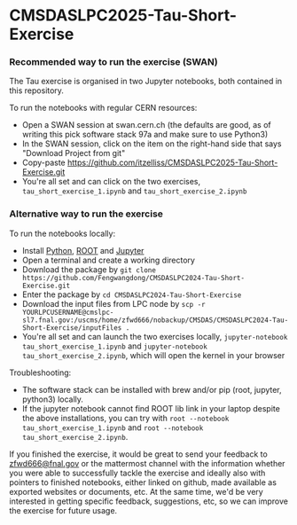 # CMSDASLPC2025-Tau-Short-Exercise

### Recommended way to run the exercise (SWAN)

The Tau exercise is organised in two Jupyter notebooks, both contained in this repository.

To run the notebooks with regular CERN resources:
* Open a SWAN session at swan.cern.ch (the defaults are good, as of writing this pick software stack 97a and make sure to use Python3)
* In the SWAN session, click on the item on the right-hand side that says "Download Project from git"
* Copy-paste https://github.com/itzelliss/CMSDASLPC2025-Tau-Short-Exercise.git
* You're all set and can click on the two exercises, `tau_short_exercise_1.ipynb` and `tau_short_exercise_2.ipynb`

### Alternative way to run the exercise

To run the notebooks locally:
* Install [Python](https://www.python.org/downloads/), [ROOT](https://root.cern/install/) and [Jupyter](https://jupyter.org/install)
* Open a terminal and create a working directory
* Download the package by `git clone https://github.com/Fengwangdong/CMSDASLPC2024-Tau-Short-Exercise.git`
* Enter the package by `cd CMSDASLPC2024-Tau-Short-Exercise`
* Download the input files from LPC node by `scp -r YOURLPCUSERNAME@cmslpc-sl7.fnal.gov:/uscms/home/zfwd666/nobackup/CMSDAS/CMSDASLPC2024-Tau-Short-Exercise/inputFiles .`
* You're all set and can launch the two exercises locally, `jupyter-notebook tau_short_exercise_1.ipynb` and `jupyter-notebook tau_short_exercise_2.ipynb`, which will open the kernel in your browser

Troubleshooting:
* The software stack can be installed with brew and/or pip (root, jupyter, python3) locally.
* If the jupyter notebook cannot find ROOT lib link in your laptop despite the above installations, you can try with `root --notebook tau_short_exercise_1.ipynb` and `root --notebook tau_short_exercise_2.ipynb`.

If you finished the exercise, it would be great to send your feedback to 
zfwd666@fnal.gov or the mattermost channel with the information 
whether you were able to successfully tackle the exercise and ideally also with pointers to finished notebooks, 
either linked on github, made available as exported websites or documents, etc. At the 
same time, we'd be very interested in getting specific feedback, suggestions, etc, so we can improve the exercise for future usage.
